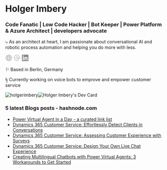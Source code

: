 # Holger Imbery
### Code Fanatic | Low Code Hacker | Bot Keeper | Power Platform & Azure Architect | developers advocate

⤷ As an architect at heart, 
I am passionate about conversational AI and robotic process automation and helping you do more with less.

 <a aligh="left" href="https://www.cognitiveservices.ninja" target="_blank" rel="noreferrer noopener"><img src="https://raw.githubusercontent.com/0xShapeShifter/dev-story/master/public/images/socials/globe.svg" alt="Website" width="22" height="22" /></a> <a aligh="left" href="mailto:the@cognitiveservices,ninja" target="_blank" rel="noreferrer noopener"><img src="https://raw.githubusercontent.com/0xShapeShifter/dev-story/master/public/images/socials/at.svg" alt="Email" width="22" height="22" /></a> <a aligh="left" href="https://www.linkedin.com/in/holgerimbery" target="_blank" rel="noreferrer noopener"><img src="https://raw.githubusercontent.com/0xShapeShifter/dev-story/master/public/images/socials/linkedin.svg" alt="LinkedIn" width="22" height="22" /></a>  

⚐ Based in Berlin, Germany

ϟ Currently working on voice bots to emprove and empower customer service

 

<a href="https://app.daily.dev/thecognitiveservicesninja"><img src="https://api.daily.dev/devcards/7d6788ea96d04422bdcc4f633263bc26.png?r=f2m" align=right width="400" alt="Holger Imbery's Dev Card"/></a>

<p align="left"> <img src="https://komarev.com/ghpvc/?username=holgerimbery&label=Profile%20views&color=0e75b6&style=flat" alt="holgerimbery" /> </p>

### 5 latest Blogs posts - hashnode.com
<!-- HASHNODE:START -->
- [Power Virtual Agent in a Day - a curated link list](https://the.cognitiveservices.ninja/power-virtual-agent-in-a-day-a-curated-link-list)
- [Dynamics 365 Customer Service: Effortlessly Detect Clients in Conversations](https://the.cognitiveservices.ninja/dynamics-365-customer-service-effortlessly-detect-clients-in-conversations)
- [Dynamics 365 Customer Service: Assessing Customer Experience with Surveys](https://the.cognitiveservices.ninja/dynamics-365-customer-service-assessing-customer-experience-with-surveys)
- [Dynamics 365 Customer Service: Design Your Own Live Chat Experience](https://the.cognitiveservices.ninja/dynamics-365-customer-service-design-your-own-live-chat-experience)
- [Creating Multilingual Chatbots with Power Virtual Agents: 3 Workarounds to Get Started](https://the.cognitiveservices.ninja/creating-multilingual-chatbots-with-power-virtual-agents-3-workarounds-to-get-started)
<!-- HASHNODE:END -->

